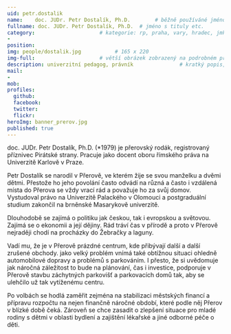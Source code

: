 ```yaml
---
uid: petr.dostalik
name:    doc. JUDr. Petr Dostalík, Ph.D.        # běžně používáné jméno
fullname: doc. JUDr. Petr Dostalík, Ph.D.  # jméno s tituly etc.
category:                     # kategorie: rp, praha, vary, hradec, jmk, senat
- 
position:
img: people/dostalik.jpg           # 165 x 220
img-full:                     # větší obrázek zobrazený na podrobném profilu
description: univerzitní pedagog, právník               # kratký popis, max 160 znaků
mail:
- 
mob:         
profiles:
  github:
  facebook:       
  twitter:        
  flickr:       
heroImg: banner_prerov.jpg
published: true
---
```

doc. JUDr. Petr Dostalík, Ph.D. (*1979) je přerovský rodák, registrovaný příznivec Pirátské strany. Pracuje jako docent oboru římského práva na Univerzitě Karlově v Praze. 

Petr Dostalík se narodil v Přerově, ve kterém žije se svou manželku a dvěmi dětmi.
Přestože ho jeho povolání často odvádí na různá a často i vzdálená místa do Přerova se vždy vrací rád a považuje ho za svůj domov. Vystudoval právo na Univerzitě Palackého v Olomouci a postgraduální studium zakončil na brněnské Masarykově univerzitě. 

Dlouhodobě se zajímá o politiku jak českou, tak i evropskou a světovou. Zajímá se o ekonomii a její dějiny. Rád tráví čas v přírodě a proto v Přerově nejraději chodí na procházky do Žebračky a laguny. 

Vadí mu, že je v Přerově prázdné centrum, kde přibývají další a další zrušené obchody.
jako velký problém vnímá také obtížnou situaci ohledně automobilové dopravy a problémů s parkováním. I přesto, že si uvědomuje jak náročná záležitost to bude na plánování, čas i investice, podporuje v Přerově stavbu záchytných parkovišť  a parkovacích domů tak, aby se ulehčilo už tak vytíženému centru. 

Po volbách se hodlá zaměřit zejména na stabilizaci městských financí a přípravu rozpočtu na nejen finančně náročné období, které podle něj Přerov v blízké době čeká. 
Zároveň se chce zasadit o zlepšení situace pro mladé rodiny s dětmi v oblasti bydlení 
a zajištění lékařské a jiné odborné péče o děti. 
